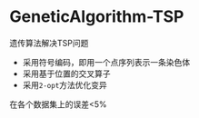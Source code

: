 # GeneticAlgorithm-TSP
遗传算法解决TSP问题

* 采用符号编码，即用一个点序列表示一条染色体
* 采用基于位置的交叉算子
* 采用`2-opt`方法优化变异

在各个数据集上的误差<5\%
